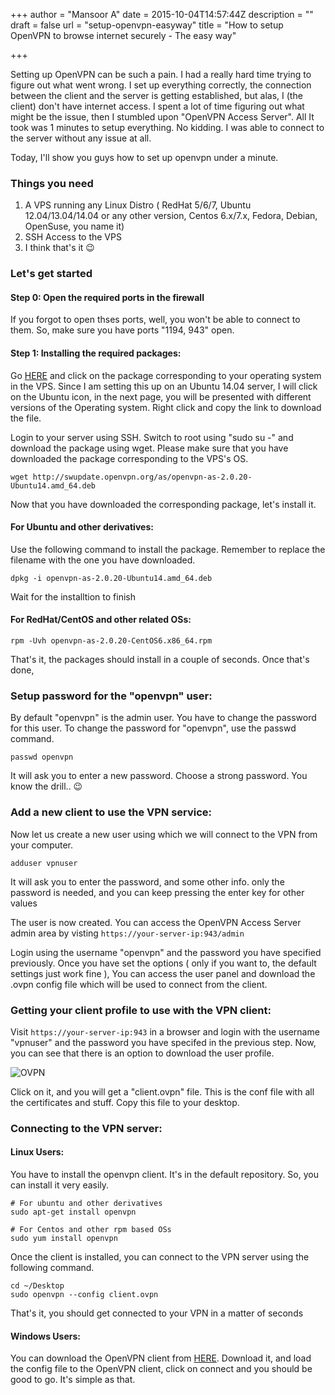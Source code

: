 +++
author = "Mansoor A"
date = 2015-10-04T14:57:44Z
description = ""
draft = false
url = "setup-openvpn-easyway"
title = "How to setup OpenVPN to browse internet securely - The easy way"

+++


Setting up OpenVPN can be such a pain. I had a really hard time trying to figure out what went wrong. I set up everything correctly, the connection between the client and the server is getting established, but alas, I (the client) don't have internet access. I spent a lot of time figuring out what might be the issue, then I stumbled upon "OpenVPN Access Server". All It took was 1 minutes to setup everything. No kidding. I was able to connect to the server without any issue at all.

Today, I'll show you guys how to set up openvpn under a minute.

### **Things you need**

  1. A VPS running any Linux Distro ( RedHat 5/6/7, Ubuntu 12.04/13.04/14.04 or any other version, Centos 6.x/7.x, Fedora, Debian, OpenSuse, you name it)
  2. SSH Access to the VPS
  3. I think that's it 😉

### Let's get started

#### Step 0: Open the required ports in the firewall

If you forgot to open thses ports, well, you won't be able to connect to them. So, make sure you have ports "1194, 943" open.

#### Step 1: Installing the required packages:

Go <a href="https://openvpn.net/index.php/access-server/download-openvpn-as-sw.html" target="_blank">HERE</a> and click on the package corresponding to your operating system in the VPS. Since I am setting this up on an Ubuntu 14.04 server, I will click on the Ubuntu icon, in the next page, you will be presented with different versions of the Operating system. Right click and copy the link to download the file.

Login to your server using SSH. Switch to root using "sudo su -" and download the package using wget. Please make sure that you have downloaded the package corresponding to the VPS's OS.

```
wget http://swupdate.openvpn.org/as/openvpn-as-2.0.20-Ubuntu14.amd_64.deb
```

Now that you have downloaded the corresponding package, let's install it.

#### For Ubuntu and other derivatives:

Use the following command to install the package. Remember to replace the filename with the one you have downloaded.

```
dpkg -i openvpn-as-2.0.20-Ubuntu14.amd_64.deb
```

Wait for the installtion to finish

#### For RedHat/CentOS and other related OSs:

```
rpm -Uvh openvpn-as-2.0.20-CentOS6.x86_64.rpm
```

That's it, the packages should install in a couple of seconds. Once that's done,

### Setup password for the "openvpn" user:

By default "openvpn" is the admin user. You have to change the password for this user. To change the password for "openvpn", use the passwd command.

```
passwd openvpn
```

It will ask you to enter a new password. Choose a strong password. You know the drill.. 😉

### Add a new client to use the VPN service:

Now let us create a new user using which we will connect to the VPN from your computer.

```
adduser vpnuser
```
It will ask you to enter the password, and some other info.
only the password is needed, and you can keep pressing the enter key for other values

The user is now created. You can access the OpenVPN Access Server admin area by visting `https://your-server-ip:943/admin`

Login using the username "openvpn" and the password you have specified previously. Once you have set the options ( only if you want to, the default settings just work fine ), You can access the user panel and download the .ovpn config file which will be used to connect from the client.

### Getting your client profile to use with the VPN client:

Visit `https://your-server-ip:943` in a browser and login with the username "vpnuser" and the password you have specifed in the previous step.
Now, you can see that there is an option to download the user profile.

![OVPN](https://cdn.esc.sh/jekyll/posts/random/ovpn4.png)

Click on it, and you will get a "client.ovpn" file. This is the conf file with all the certificates and stuff. Copy this file to your desktop.

### Connecting to the VPN server:

#### Linux Users:

You have to install the openvpn client. It's in the default repository. So, you can install it very easily.

```
# For ubuntu and other derivatives
sudo apt-get install openvpn

# For Centos and other rpm based OSs
sudo yum install openvpn
```

Once the client is installed, you can connect to the VPN server using the following command.

```
cd ~/Desktop
sudo openvpn --config client.ovpn
```

That's it, you should get connected to your VPN in a matter of seconds

#### Windows Users:

You can download the OpenVPN client from <a href="https://openvpn.net/index.php/open-source/downloads.html" target="_blank">HERE</a>. Download it, and load the config file to the OpenVPN client, click on connect and you should be good to go. It's simple as that.

